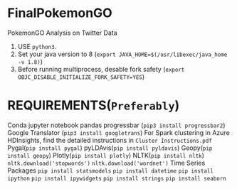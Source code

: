 # FinalPokemonGO

PokemonGO Analysis on Twitter Data

1. USE `python3`.
2. Set your java version to 8 (`export JAVA_HOME=$(/usr/libexec/java_home -v 1.8)`)
3. Before running multiprocess, desable fork safety (`export OBJC_DISABLE_INITIALIZE_FORK_SAFETY=YES`)

# REQUIREMENTS(`Preferably`)

Conda
jupyter notebook
pandas
progressbar (`pip3 install progressbar2`)
Google Translator (`pip3 install googletrans`)
For Spark clustering in Azure HDInsights, find the detailed instructions in `Cluster Instructions.pdf`
Pygal(`pip install pygal`)
pyLDAvis(`pip install pyldavis`)
Geopy(`pip install geopy`)
Plotly(`pip install plotly`)
NLTK(`pip install nltk`)
`nltk.download('stopwords')`
`nltk.download('wordnet')`
Time Series Packages
`pip install statsmodels`
`pip install datetime`
`pip install ipython`
`pip install ipywidgets`
`pip install strings`
`pip install seaborn`
